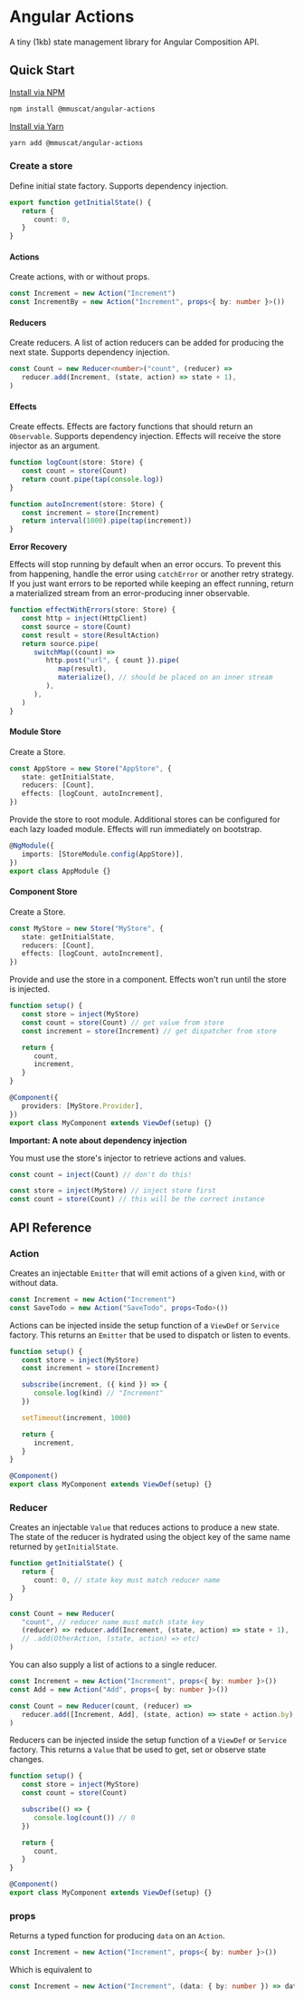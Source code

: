 # Angular Actions

A tiny (1kb) state management library for Angular Composition API.

## Quick Start

[Install via NPM](https://www.npmjs.com/package/@mmuscat/angular-actions)

```bash
npm install @mmuscat/angular-actions
```

[Install via Yarn](https://yarnpkg.com/package/@mmuscat/angular-actions)

```bash
yarn add @mmuscat/angular-actions
```

### Create a store

Define initial state factory. Supports dependency injection.

```ts
export function getInitialState() {
   return {
      count: 0,
   }
}
```

#### Actions

Create actions, with or without props.

```ts
const Increment = new Action("Increment")
const IncrementBy = new Action("Increment", props<{ by: number }>())
```

#### Reducers

Create reducers. A list of action reducers can be added for producing the next state. Supports dependency injection.

```ts
const Count = new Reducer<number>("count", (reducer) =>
   reducer.add(Increment, (state, action) => state + 1),
)
```

#### Effects

Create effects. Effects are factory functions that should return an `Observable`. Supports
dependency injection. Effects will receive the store injector as an argument.

```ts
function logCount(store: Store) {
   const count = store(Count)
   return count.pipe(tap(console.log))
}

function autoIncrement(store: Store) {
   const increment = store(Increment)
   return interval(1000).pipe(tap(increment))
}
```

**Error Recovery**

Effects will stop running by default when an error occurs. To prevent this from happening,
handle the error using `catchError` or another retry strategy. If you just want errors to be
reported while keeping an effect running, return a materialized stream from an error-producing
inner observable.

```ts
function effectWithErrors(store: Store) {
   const http = inject(HttpClient)
   const source = store(Count)
   const result = store(ResultAction)
   return source.pipe(
      switchMap((count) =>
         http.post("url", { count }).pipe(
            map(result),
            materialize(), // should be placed on an inner stream
         ),
      ),
   )
}
```

#### Module Store

Create a Store.

```ts
const AppStore = new Store("AppStore", {
   state: getInitialState,
   reducers: [Count],
   effects: [logCount, autoIncrement],
})
```

Provide the store to root module. Additional stores can be configured
for each lazy loaded module. Effects will run immediately on bootstrap.

```ts
@NgModule({
   imports: [StoreModule.config(AppStore)],
})
export class AppModule {}
```

#### Component Store

Create a Store.

```ts
const MyStore = new Store("MyStore", {
   state: getInitialState,
   reducers: [Count],
   effects: [logCount, autoIncrement],
})
```

Provide and use the store in a component. Effects won't run until the
store is injected.

```ts
function setup() {
   const store = inject(MyStore)
   const count = store(Count) // get value from store
   const increment = store(Increment) // get dispatcher from store

   return {
      count,
      increment,
   }
}

@Component({
   providers: [MyStore.Provider],
})
export class MyComponent extends ViewDef(setup) {}
```

**Important: A note about dependency injection**

You must use the store's injector to retrieve actions and values.

```ts
const count = inject(Count) // don't do this!
```

```ts
const store = inject(MyStore) // inject store first
const count = store(Count) // this will be the correct instance
```

## API Reference

### Action

Creates an injectable `Emitter` that will emit actions of a given `kind`, with or without data.

```ts
const Increment = new Action("Increment")
const SaveTodo = new Action("SaveTodo", props<Todo>())
```

Actions can be injected inside the setup function of a `ViewDef` or `Service` factory. This
returns an `Emitter` that be used to dispatch or listen to events.

```ts
function setup() {
   const store = inject(MyStore)
   const increment = store(Increment)

   subscribe(increment, ({ kind }) => {
      console.log(kind) // "Increment"
   })

   setTimeout(increment, 1000)

   return {
      increment,
   }
}

@Component()
export class MyComponent extends ViewDef(setup) {}
```

### Reducer

Creates an injectable `Value` that reduces actions to produce a new state. The state of the
reducer is hydrated using the object key of the same name returned by `getInitialState`.

```ts
function getInitialState() {
   return {
      count: 0, // state key must match reducer name
   }
}

const Count = new Reducer(
   "count", // reducer name must match state key
   (reducer) => reducer.add(Increment, (state, action) => state + 1),
   // .add(OtherAction, (state, action) => etc)
)
```

You can also supply a list of actions to a single reducer.

```ts
const Increment = new Action("Increment", props<{ by: number }>())
const Add = new Action("Add", props<{ by: number }>())

const Count = new Reducer(count, (reducer) =>
   reducer.add([Increment, Add], (state, action) => state + action.by),
)
```

Reducers can be injected inside the setup function of a `ViewDef` or `Service` factory. This
returns a `Value` that be used to get, set or observe state changes.

```ts
function setup() {
   const store = inject(MyStore)
   const count = store(Count)

   subscribe(() => {
      console.log(count()) // 0
   })

   return {
      count,
   }
}

@Component()
export class MyComponent extends ViewDef(setup) {}
```

### props

Returns a typed function for producing `data` on an `Action`.

```ts
const Increment = new Action("Increment", props<{ by: number }>())
```

Which is equivalent to

```ts
const Increment = new Action("Increment", (data: { by: number }) => data)
```
